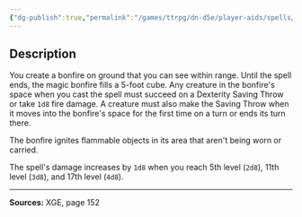 ```yaml
---
{"dg-publish":true,"permalink":"/games/ttrpg/dn-d5e/player-aids/spells/cantrips/create-bonfire/","tags":["TTRPG/DND/5e","verbal","somatic","concentration","damage","Spell"],"noteIcon":""}
---
```



## Description
You create a bonfire on ground that you can see within range.
Until the spell ends, the magic bonfire fills a 5-foot cube.
Any creature in the bonfire's space when you cast the spell must succeed on a Dexterity Saving Throw or take `1d8` fire damage.
A creature must also make the Saving Throw when it moves into the bonfire's space for the first time on a turn or ends its turn there.

The bonfire ignites flammable objects in its area that aren't being worn or carried.

The spell's damage increases by `1d8` when you reach 5th level (`2d8`), 11th level (`3d8`), and 17th level (`4d8`).

---

**Sources:** XGE, page 152
